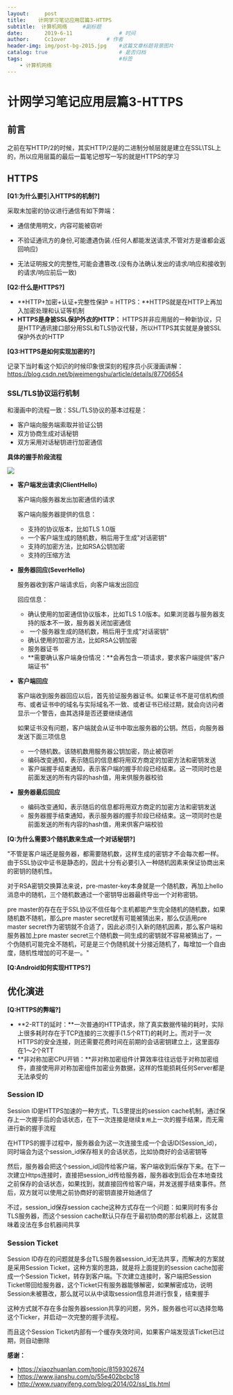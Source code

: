 ```yaml
---
layout:     post   				    
title:    计网学习笔记应用层篇3-HTTPS  				 
subtitle:  计算机网络     #副标题
date:       2019-6-11			   	# 时间
author:     Cc1over				# 作者
header-img: img/post-bg-2015.jpg 	#这篇文章标题背景图片
catalog: true 						# 是否归档
tags:								#标签
    - 计算机网络
---
```

# 计网学习笔记应用层篇3-HTTPS

## 前言

之前在写HTTP/2的时候，其实HTTP/2是的二进制分帧层就是建立在SSL\TSL上的，所以应用层篇的最后一篇笔记想写一写的就是HTTPS的学习

## HTTPS

**[Q1:为什么要引入HTTPS的机制?]**

采取未加密的协议进行通信有如下弊端：

* 通信使用明文，内容可能被窃听

* 不验证通讯方的身份,可能遭遇伪装.(任何人都能发送请求,不管对方是谁都会返回响应)

* 无法证明报文的完整性,可能会遭篡改.(没有办法确认发出的请求/响应和接收到的请求/响应前后一致)

**[Q2:什么是HTTPS?]**

* **HTTP+加密+认证+完整性保护 = HTTPS：**HTTPS就是在HTTP上再加入加密处理和认证等机制 
* **HTTPS是身披SSL保护外衣的HTTP：** HTTPS并非应用层的一种新协议，只是HTTP通讯接口部分用SSL和TLS协议代替，所以HTTPS其实就是身披SSL保护外衣的HTTP

**[Q3:HTTPS是如何实现加密的?]**

记录下当时看这个知识的时候印象很深刻的程序员小灰漫画讲解：https://blog.csdn.net/bjweimengshu/article/details/87706654

### SSL/TLS协议运行机制

和漫画中的流程一致：SSL/TLS协议的基本过程是：

* 客户端向服务端索取并验证公钥
* 双方协商生成对话秘钥
* 双方采用对话秘钥进行加密通信

**具体的握手阶段流程**

![](http://www.ruanyifeng.com/blogimg/asset/201402/bg2014020502.png)

* **客户端发出请求(ClientHello)**

  客户端向服务器发出加密通信的请求

  客户端向服务器提供的信息：

  * 支持的协议版本，比如TLS 1.0版 
  * 一个客户端生成的随机数，稍后用于生成"对话密钥" 
  * 支持的加密方法，比如RSA公钥加密 
  * 支持的压缩方法

* **服务器回应(SeverHello)** 

  服务器收到客户端请求后，向客户端发出回应

  回应信息：

  * 确认使用的加密通信协议版本，比如TLS 1.0版本。如果浏览器与服务器支持的版本不一致，服务器关闭加密通信 
  *  一个服务器生成的随机数，稍后用于生成"对话密钥" 
  * 确认使用的加密方法，比如RSA公钥加密 
  * 服务器证书
  * **需要确认客户端身份情况：**会再包含一项请求，要求客户端提供"客户端证书" 

* **客户端回应**

  客户端收到服务器回应以后，首先验证服务器证书。如果证书不是可信机构颁布、或者证书中的域名与实际域名不一致、或者证书已经过期，就会向访问者显示一个警告，由其选择是否还要继续通信 

  如果证书没有问题，客户端就会从证书中取出服务器的公钥。然后，向服务器发送下面三项信息 

  * 一个随机数。该随机数用服务器公钥加密，防止被窃听 
  * 编码改变通知，表示随后的信息都将用双方商定的加密方法和密钥发送 
  * 客户端握手结束通知，表示客户端的握手阶段已经结束。这一项同时也是前面发送的所有内容的hash值，用来供服务器校验 

* **服务器最后回应**

  * 编码改变通知，表示随后的信息都将用双方商定的加密方法和密钥发送 
  * 服务器握手结束通知，表示服务器的握手阶段已经结束。这一项同时也是前面发送的所有内容的hash值，用来供客户端校验 

**[Q:为什么需要3个随机数来生成一个对话秘钥?]**

"不管是客户端还是服务器，都需要随机数，这样生成的密钥才不会每次都一样。由于SSL协议中证书是静态的，因此十分有必要引入一种随机因素来保证协商出来的密钥的随机性。

对于RSA密钥交换算法来说，pre-master-key本身就是一个随机数，再加上hello消息中的随机，三个随机数通过一个密钥导出器最终导出一个对称密钥。

pre master的存在在于SSL协议不信任每个主机都能产生完全随机的随机数，如果随机数不随机，那么pre master secret就有可能被猜出来，那么仅适用pre master secret作为密钥就不合适了，因此必须引入新的随机因素，那么客户端和服务器加上pre master secret三个随机数一同生成的密钥就不容易被猜出了，一个伪随机可能完全不随机，可是是三个伪随机就十分接近随机了，每增加一个自由度，随机性增加的可不是一。"

**[Q:Android如何实现HTTPS?]**



## 优化演进

**[Q:HTTPS的弊端?]**

* **2-RTT的延时：**一次普通的HTTP请求，除了真实数据传输的耗时，实际上很多耗时存在于TCP连接的三次握手(1.5个RTT)的耗时上。而对于一次HTTPS的安全连接，则还需要花费时间在前期的会话密钥建立上，这里面存在1～2个RTT 
* **非对称加密CPU开销：**非对称加密组件计算效率往往远低于对称加密组件，直接使用非对称加密组件加密业务数据，这样的性能损耗任何Server都是无法承受的 

### Session ID

Session ID是HTTPS加速的一种方式，TLS里提出的session cache机制，通过保存上一次握手后的会话状态，在下一次连接是继续`复用`上一次的握手结果，而无需进行新的握手流程 

在HTTPS的握手过程中，服务器会为这一次连接生成一个会话ID(Session_id)，同时端会为这个session_id保存相关的会话状态，比如协商好的会话密钥等 

然后，服务器会把这个session_id回传给客户端，客户端收到后保存下来。在下一次建立Https连接时，直接把session_id传给服务器，服务器收到后会在本地查找之前保存的会话状态，如果找到，就直接回传给客户端，并发送握手结束事件。然后，双方就可以使用之前协商好的密钥直接开始通信了 

不过，session_id保存session cache这种方式存在一个问题：如果同时有多台TLS服务器，而这个session cache默认只存在于最初协商的那台机器上，这就意味着没法在多台机器间共享 

### Session Ticket

Session ID存在的问题就是多台TLS服务器session_id无法共享，而解决的方案就是采用Session Ticket，这种方案的思路，就是将上面提到的session cache加密成一个Session Ticket，转存到客户端。下次建立连接时，客户端把Session Ticket带回给服务器，这个Ticket只有服务器能够解密，如果解密成功，说明Session未被篡改，那么就可以从中读取session信息并进行恢复，结束握手 

这种方式就不存在多台服务器session共享的问题，另外，服务器也可以选择忽略这个Ticker，并启动一次完整的握手流程。

而且这个Session Ticket内部有一个缓存失效时间，如果客户端发现该Ticket已过期，则自动删除












**感谢：**

* <https://xiaozhuanlan.com/topic/8159302674> 
* <https://www.jianshu.com/p/55e402bcbc18> 
* <http://www.ruanyifeng.com/blog/2014/02/ssl_tls.html> 